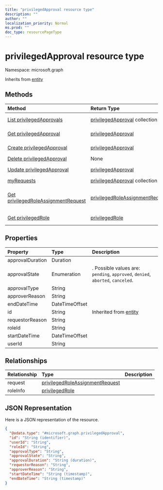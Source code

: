 ```yaml
---
title: "privilegedApproval resource type"
description: ""
author: ""
localization_priority: Normal
ms.prod: ""
doc_type: resourcePageType
---
```


# privilegedApproval resource type


Namespace: microsoft.graph




Inherits from [entity](../resources/entity.md)

## Methods
|Method|Return Type|Description|
|:---|:---|:---|
|[List privilegedApprovals](../api/privilegedapproval-list.md)|[privilegedApproval](../resources/privilegedapproval.md) collection|List properties and relationships of the [privilegedApproval](../resources/privilegedapproval.md) objects.|
|[Get privilegedApproval](../api/privilegedapproval-get.md)|[privilegedApproval](../resources/privilegedapproval.md)|Read properties and relationships of the [privilegedApproval](../resources/privilegedapproval.md) object.|
|[Create privilegedApproval](../api/privilegedapproval-post-privilegedapproval.md)|[privilegedApproval](../resources/privilegedapproval.md)|Create a new [privilegedApproval](../resources/privilegedapproval.md) object.|
|[Delete privilegedApproval](../api/privilegedapproval-delete.md)|None|Deletes a [privilegedApproval](../resources/privilegedapproval.md).|
|[Update privilegedApproval](../api/privilegedapproval-update.md)|[privilegedApproval](../resources/privilegedapproval.md)|Update the properties of a [privilegedApproval](../resources/privilegedapproval.md) object.|
|[myRequests](../api/privilegedapproval-myrequests.md)|[privilegedApproval](../resources/privilegedapproval.md) collection||
|[Get privilegedRoleAssignmentRequest](../api/privilegedroleassignmentrequest-get.md)|[privilegedRoleAssignmentRequest](../resources/privilegedroleassignmentrequest.md)|Read properties and relationships of the [privilegedRoleAssignmentRequest](../resources/privilegedroleassignmentrequest.md) object.|
|[Get privilegedRole](../api/privilegedrole-get.md)|[privilegedRole](../resources/privilegedrole.md)|Read properties and relationships of the [privilegedRole](../resources/privilegedrole.md) object.|

## Properties
|Property|Type|Description|
|:---|:---|:---|
|approvalDuration|Duration||
|approvalState|Enumeration|. Possible values are: `pending`, `approved`, `denied`, `aborted`, `canceled`.|
|approvalType|String||
|approverReason|String||
|endDateTime|DateTimeOffset||
|id|String| Inherited from [entity](../resources/entity.md)|
|requestorReason|String||
|roleId|String||
|startDateTime|DateTimeOffset||
|userId|String||

## Relationships
|Relationship|Type|Description|
|:---|:---|:---|
|request|[privilegedRoleAssignmentRequest](../resources/privilegedroleassignmentrequest.md)||
|roleInfo|[privilegedRole](../resources/privilegedrole.md)||

## JSON Representation
Here is a JSON representation of the resource.
<!-- {
  "blockType": "resource",
  "keyProperty": "id",
  "@odata.type": "microsoft.graph.privilegedApproval",
  "baseType": "microsoft.graph.entity",
  "openType": false
}
-->
``` json
{
  "@odata.type": "#microsoft.graph.privilegedApproval",
  "id": "String (identifier)",
  "userId": "String",
  "roleId": "String",
  "approvalType": "String",
  "approvalState": "String",
  "approvalDuration": "String (duration)",
  "requestorReason": "String",
  "approverReason": "String",
  "startDateTime": "String (timestamp)",
  "endDateTime": "String (timestamp)"
}
```


